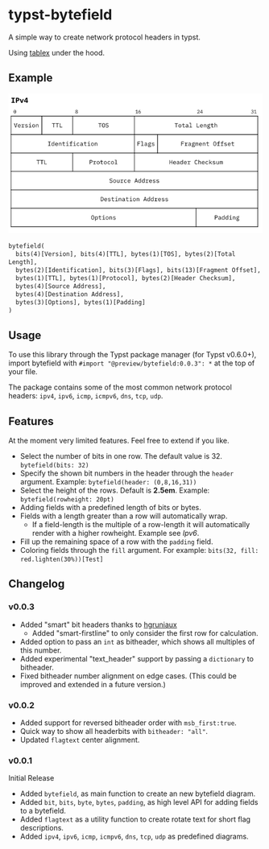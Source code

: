 # typst-bytefield 

A simple way to create network protocol headers in typst.

Using [tablex](https://github.com/PgBiel/typst-tablex) under the hood.

## Example

![ipv4 example](ipv4-example.png)

```typst  
bytefield(
  bits(4)[Version], bits(4)[TTL], bytes(1)[TOS], bytes(2)[Total Length],
  bytes(2)[Identification], bits(3)[Flags], bits(13)[Fragment Offset],
  bytes(1)[TTL], bytes(1)[Protocol], bytes(2)[Header Checksum],
  bytes(4)[Source Address],
  bytes(4)[Destination Address],
  bytes(3)[Options], bytes(1)[Padding]
)
```

## Usage

To use this library through the Typst package manager (for Typst v0.6.0+), import bytefield with `#import "@preview/bytefield:0.0.3": *` at the top of your file.

The package contains some of the most common network protocol headers: `ipv4`, `ipv6`, `icmp`, `icmpv6`, `dns`, `tcp`, `udp`.


## Features

At the moment very limited features. Feel free to extend if you like.

- Select the number of bits in one row. The default value is 32. `bytefield(bits: 32)`
- Specify the shown bit numbers in the header through the `header` argument. Example: `bytefield(header: (0,8,16,31))` 
- Select the height of the rows. Default is **2.5em**. Example: `bytefield(rowheight: 20pt)`  
- Adding fields with a predefined length of bits or bytes. 
- Fields with a length greater than a row will automatically wrap. 
  - If a field-length is the multiple of a row-length it will automatically render with a higher rowheight. Example see *Ipv6*. 
- Fill up the remaining space of a row with the `padding` field.
- Coloring fields through the `fill` argument. For example: `bits(32, fill: red.lighten(30%))[Test]` 



## Changelog

### v0.0.3

- Added "smart" bit headers thanks to [hgruniaux](https://github.com/hgruniaux)
  - Added "smart-firstline" to only consider the first row for calculation.
- Added option to pass an `int` as bitheader, which shows all multiples of this number.
- Added experimental "text_header" support by passing a `dictionary` to bitheader.
- Fixed bitheader number alignment on edge cases. (This could be improved and extended in a future version.)



### v0.0.2

- Added support for reversed bitheader order with `msb_first:true`.
- Quick way to show all headerbits with `bitheader: "all"`.
- Updated `flagtext` center alignment.


### v0.0.1

Initial Release

- Added `bytefield`, as main function to create an new bytefield diagram. 
- Added `bit`, `bits`, `byte`, `bytes`, `padding`, as high level API for adding fields to a bytefield. 
- Added `flagtext` as a utility function to create rotate text for short flag descriptions.
- Added `ipv4`, `ipv6`, `icmp`, `icmpv6`, `dns`, `tcp`, `udp` as predefined diagrams.

